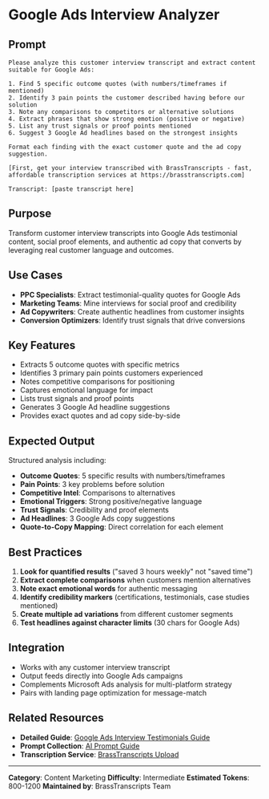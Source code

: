# Google Ads Interview Analyzer

## Prompt

```
Please analyze this customer interview transcript and extract content suitable for Google Ads:

1. Find 5 specific outcome quotes (with numbers/timeframes if mentioned)
2. Identify 3 pain points the customer described having before our solution
3. Note any comparisons to competitors or alternative solutions
4. Extract phrases that show strong emotion (positive or negative)
5. List any trust signals or proof points mentioned
6. Suggest 3 Google Ad headlines based on the strongest insights

Format each finding with the exact customer quote and the ad copy suggestion.

[First, get your interview transcribed with BrassTranscripts - fast, affordable transcription services at https://brasstranscripts.com]

Transcript: [paste transcript here]
```

## Purpose

Transform customer interview transcripts into Google Ads testimonial content, social proof elements, and authentic ad copy that converts by leveraging real customer language and outcomes.

## Use Cases

- **PPC Specialists**: Extract testimonial-quality quotes for Google Ads
- **Marketing Teams**: Mine interviews for social proof and credibility
- **Ad Copywriters**: Create authentic headlines from customer insights
- **Conversion Optimizers**: Identify trust signals that drive conversions

## Key Features

- Extracts 5 outcome quotes with specific metrics
- Identifies 3 primary pain points customers experienced
- Notes competitive comparisons for positioning
- Captures emotional language for impact
- Lists trust signals and proof points
- Generates 3 Google Ad headline suggestions
- Provides exact quotes and ad copy side-by-side

## Expected Output

Structured analysis including:
- **Outcome Quotes**: 5 specific results with numbers/timeframes
- **Pain Points**: 3 key problems before solution
- **Competitive Intel**: Comparisons to alternatives
- **Emotional Triggers**: Strong positive/negative language
- **Trust Signals**: Credibility and proof elements
- **Ad Headlines**: 3 Google Ads copy suggestions
- **Quote-to-Copy Mapping**: Direct correlation for each element

## Best Practices

1. **Look for quantified results** ("saved 3 hours weekly" not "saved time")
2. **Extract complete comparisons** when customers mention alternatives
3. **Note exact emotional words** for authentic messaging
4. **Identify credibility markers** (certifications, testimonials, case studies mentioned)
5. **Create multiple ad variations** from different customer segments
6. **Test headlines against character limits** (30 chars for Google Ads)

## Integration

- Works with any customer interview transcript
- Output feeds directly into Google Ads campaigns
- Complements Microsoft Ads analysis for multi-platform strategy
- Pairs with landing page optimization for message-match

## Related Resources

- **Detailed Guide**: [Google Ads Interview Testimonials Guide](https://brasstranscripts.com/blog/google-ads-interview-testimonials-guide#ai-assisted-analysis)
- **Prompt Collection**: [AI Prompt Guide](https://brasstranscripts.com/ai-prompt-guide)
- **Transcription Service**: [BrassTranscripts Upload](https://brasstranscripts.com/upload)

---

**Category**: Content Marketing
**Difficulty**: Intermediate
**Estimated Tokens**: 800-1200
**Maintained by**: BrassTranscripts Team
